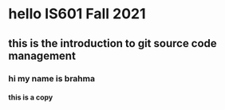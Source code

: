 # hello IS601 Fall 2021
## this is the introduction to git source code management
### hi my name is brahma 
#### this is a copy
